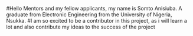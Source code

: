 #Hello Mentors and my fellow applicants, my name is Somto Anisiuba. A graduate from Electronic Engineering from the University of Nigeria, Nsukka. 
#I am so excited to be a contributor in this project, as i will learn a lot and also contribute my ideas to the success of the project
